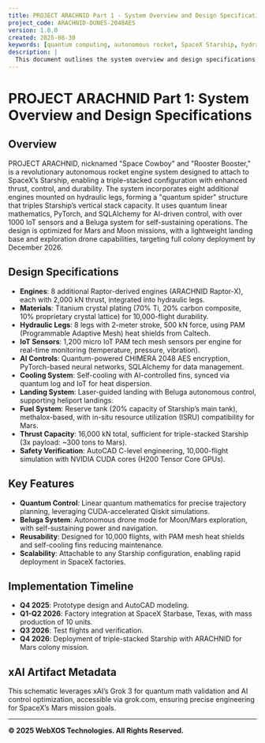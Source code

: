 ```yaml
---
title: PROJECT ARACHNID Part 1 - System Overview and Design Specifications
project_code: ARACHNID-DUNES-2048AES
version: 1.0.0
created: 2025-08-30
keywords: [quantum computing, autonomous rocket, SpaceX Starship, hydraulic engineering, IoT, aerospace]
description: |
  This document outlines the system overview and design specifications for PROJECT ARACHNID, an autonomous rocket booster system designed to enhance SpaceX’s Starship for triple-stacked Mars missions by December 2026. The system integrates quantum computing with CHIMERA 2048 AES, NVIDIA CUDA cores, and a Beluga autonomous control system, supported by over 1000 IoT sensors and titanium crystal plating for durability. It features eight hydraulic legs with integrated engines, a self-cooling mechanism, and laser-guided landing, enabling reusable, high-thrust propulsion for Mars and Moon exploration.
---
```


# PROJECT ARACHNID Part 1: System Overview and Design Specifications

## Overview
PROJECT ARACHNID, nicknamed "Space Cowboy" and "Rooster Booster," is a revolutionary autonomous rocket engine system designed to attach to SpaceX’s Starship, enabling a triple-stacked configuration with enhanced thrust, control, and durability. The system incorporates eight additional engines mounted on hydraulic legs, forming a "quantum spider" structure that triples Starship’s vertical stack capacity. It uses quantum linear mathematics, PyTorch, and SQLAlchemy for AI-driven control, with over 1000 IoT sensors and a Beluga system for self-sustaining operations. The design is optimized for Mars and Moon missions, with a lightweight landing base and exploration drone capabilities, targeting full colony deployment by December 2026.

## Design Specifications
- **Engines**: 8 additional Raptor-derived engines (ARACHNID Raptor-X), each with 2,000 kN thrust, integrated into hydraulic legs.
- **Materials**: Titanium crystal plating (70% Ti, 20% carbon composite, 10% proprietary crystal lattice) for 10,000-flight durability.
- **Hydraulic Legs**: 8 legs with 2-meter stroke, 500 kN force, using PAM (Programmable Adaptive Mesh) heat shields from Caltech.
- **IoT Sensors**: 1,200 micro IoT PAM tech mesh sensors per engine for real-time monitoring (temperature, pressure, vibration).
- **AI Controls**: Quantum-powered CHIMERA 2048 AES encryption, PyTorch-based neural networks, SQLAlchemy for data management.
- **Cooling System**: Self-cooling with AI-controlled fins, synced via quantum log and IoT for heat dispersion.
- **Landing System**: Laser-guided landing with Beluga autonomous control, supporting heliport landings.
- **Fuel System**: Reserve tank (20% capacity of Starship’s main tank), methalox-based, with in-situ resource utilization (ISRU) compatibility for Mars.
- **Thrust Capacity**: 16,000 kN total, sufficient for triple-stacked Starship (3x payload: ~300 tons to Mars).
- **Safety Verification**: AutoCAD C-level engineering, 10,000-flight simulation with NVIDIA CUDA cores (H200 Tensor Core GPUs).

## Key Features
- **Quantum Control**: Linear quantum mathematics for precise trajectory planning, leveraging CUDA-accelerated Qiskit simulations.
- **Beluga System**: Autonomous drone mode for Moon/Mars exploration, with self-sustaining power and navigation.
- **Reusability**: Designed for 10,000 flights, with PAM mesh heat shields and self-cooling fins reducing maintenance.
- **Scalability**: Attachable to any Starship configuration, enabling rapid deployment in SpaceX factories.

## Implementation Timeline
- **Q4 2025**: Prototype design and AutoCAD modeling.
- **Q1-Q2 2026**: Factory integration at SpaceX Starbase, Texas, with mass production of 10 units.
- **Q3 2026**: Test flights and verification.
- **Q4 2026**: Deployment of triple-stacked Starship with ARACHNID for Mars colony mission.

## xAI Artifact Metadata
This schematic leverages xAI’s Grok 3 for quantum math validation and AI control optimization, accessible via grok.com, ensuring precise engineering for SpaceX’s Mars mission goals.

---
**© 2025 WebXOS Technologies. All Rights Reserved.**